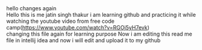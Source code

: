 
##  

hello changes  again  
 Hello this is me jatin singh thakur i am learning github and practicing it while watching the youtube video from free code camp(https://www.youtube.com/watch?v=RGOj5yH7evk)  
changing this file again for learning purpose 
 Now i am editing this read me file in intellij idea and now i will edit and upload it to my github
